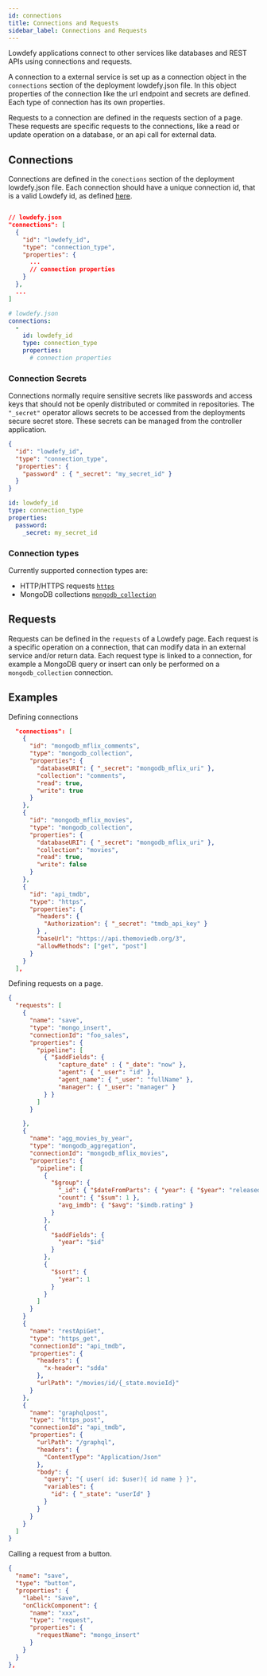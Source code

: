 ```yaml
---
id: connections
title: Connections and Requests
sidebar_label: Connections and Requests
---
```


Lowdefy applications connect to other services like databases and REST APIs using connections and requests.

A connection to a external service is set up as a connection object in the `connections` section of the deployment lowdefy.json file. In this object properties of the connection like the url endpoint and secrets are defined. Each type of connection has its own properties.

Requests to a connection are defined in the requests section of a page. These requests are specific requests to the connections, like a read or update operation on a database, or an api call for external data.

## Connections 

Connections are defined in the `conections` section of the deployment lowdefy.json file. Each connection should have a unique connection id, that is a valid Lowdefy id, as defined [here](lowdefy.md#_lowdefy_id_).

```json

// lowdefy.json
"connections": [
  {
    "id": "lowdefy_id",
    "type": "connection_type",
    "properties": {
      ...
      // connection properties
    }
  },
  ...
]
```
```yaml
# lowdefy.json
connections:
  -
    id: lowdefy_id
    type: connection_type
    properties:
      # connection properties
```


### Connection Secrets

Connections normally require sensitive secrets like passwords and access keys that should not be openly distributed or commited in repositories. The `"_secret"` operator allows secrets to be accessed from the deployments secure secret store. These secrets can be managed from the controller application.

```json
{
  "id": "lowdefy_id",
  "type": "connection_type",
  "properties": {
    "password" : { "_secret": "my_secret_id" }
  }
}
```

```yaml
id: lowdefy_id
type: connection_type
properties:
  password: 
    _secret: my_secret_id
```

### Connection types

Currently supported connection types are:

- HTTP/HTTPS requests [`https`](link)
- MongoDB collections [`mongodb_collection`](link)

## Requests

Requests can be defined in the `requests` of a Lowdefy page. Each request is a specific operation on a connection, that can modify data in an external service and/or return data. Each request type is linked to a connection, for example a MongoDB query or insert can only be performed on a `mongodb_collection` connection.




## Examples

Defining connections 
```json
  "connections": [
    {
      "id": "mongodb_mflix_comments",
      "type": "mongodb_collection",
      "properties": {
        "databaseURI": { "_secret": "mongodb_mflix_uri" },
        "collection": "comments",
        "read": true,
        "write": true
      }
    },
    {
      "id": "mongodb_mflix_movies",
      "type": "mongodb_collection",
      "properties": {
        "databaseURI": { "_secret": "mongodb_mflix_uri" },
        "collection": "movies",
        "read": true,
        "write": false
      }
    },
    {
      "id": "api_tmdb",
      "type": "https",
      "properties": {
        "headers": {
          "Authorization": { "_secret": "tmdb_api_key" }
        } ,
        "baseUrl": "https://api.themoviedb.org/3",
        "allowMethods": ["get", "post"]
      }
    }
  ],
````

Defining requests on a page.
```json
{
  "requests": [
    {
      "name": "save",
      "type": "mongo_insert",
      "connectionId": "foo_sales",
      "properties": {
        "pipeline": [
          { "$addFields": {
              "capture_date" : { "_date": "now" },
              "agent": { "_user": "id" },
              "agent_name": { "_user": "fullName" },
              "manager": { "_user": "manager" }
          } }
        ]
      }

    },
    {
      "name": "agg_movies_by_year",
      "type": "mongodb_aggregation",
      "connectionId": "mongodb_mflix_movies",
      "properties": {
        "pipeline": [
          { 
            "$group": {
              "_id": { "$dateFromParts": { "year": { "$year": "released" } } },
              "count": { "$sum": 1 },
              "avg_imdb": { "$avg": "$imdb.rating" }
            }
          },
          { 
            "$addFields": {
              "year": "$id"  
            }
          },
          {
            "$sort": { 
              "year": 1 
            }
          }
        ]
      }
    }
    {
      "name": "restApiGet",
      "type": "https_get",
      "connectionId": "api_tmdb",
      "properties": {
        "headers": {
          "x-header": "sdda"
        },
        "urlPath": "/movies/id/{_state.movieId}"
      }
    },
    {
      "name": "graphqlpost",
      "type": "https_post",
      "connectionId": "api_tmdb",
      "properties": {
        "urlPath": "/graphql",
        "headers": {
          "ContentType": "Application/Json"
        },
        "body": {
          "query": "{ user( id: $user){ id name } }",
          "variables": {
            "id": { "_state": "userId" }
          }
        }
      }
    }
  ]
}
```

Calling a request from a button.
```json
{
  "name": "save",
  "type": "button",
  "properties": {
    "label": "Save",
    "onClickComponent": {
      "name": "xxx",
      "type": "request",
      "properties": {
        "requestName": "mongo_insert"
      }
    }
  }
},
```